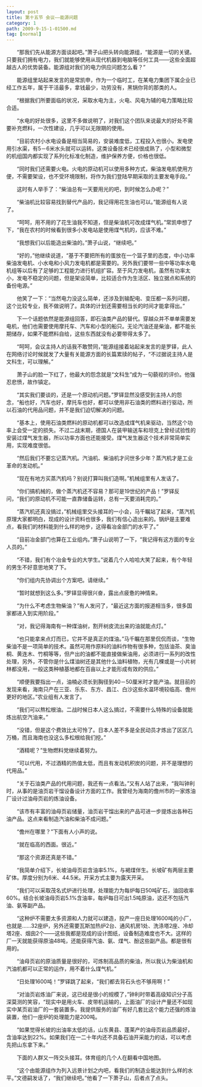 ```yaml
---
layout: post
title: 第十五节 会议——能源问题
category: 1
path: 2009-9-15-1-01500.md
tag: [normal]
---
```


　　“那我们先从能源方面谈起吧。”萧子山把头转向能源组，“能源是一切的关键。只要我们拥有电力，我们就能够使用从现代机器到电脑等任何工具——这些全面超越古人的优势装备。能源组对我们的电力供应问题怎么看？”

　　能源组里站起来发言的是常凯申，作为一个临时工，在某电力集团下属企业已经工作五年，属于干活最多，拿钱最少，功劳没有，黑锅你背的那类的人。

　　“根据我们所要面临的状况，采取水电为主，火电、风电为辅的电力策略比较合适。

　　“水电的好处很多，这里不多做说明了，对我们这个团队来说最大的好处不需要补充燃料，一次性建设，几乎可以无限期的使用。

　　“目前农村小水电设备是相当简易的，安装难度低，工程投入也很小。发电使用引水渠，有5－6米水头就可以运转。这类设备技术已经很成熟了，小型和微型的机组国内都实现了系列化标准化制造，维护保养方便，价格也很低。

　　“同时我们还需要火电。火电的原动机可以使用多种方式，柴油发电机使用方便，不需要架设，也不受环境限制，将作为我们登陆早期采取的主要发电手段。”

　　这时有人举手了：“柴油总有一天要用光的吧，到时候怎么办呢？”

　　“柴油机比较容易找到替代产品的，我记得用花生油也可以。”能源组有人说了。

　　“呵呵，用不用的了花生油我不知道，但是柴油机可改成煤气机。”常凯申想了下，“我在农村的时候看到很多小发电站是使用煤气机的，应该不难。”

　　“我想我们以后能造出柴油的。”萧子山说，“继续吧。”

　　“好的，”他继续说道，“基于不要把所有的蛋放在一个篮子里的态度，中小功率柴油发电机、小水电和小风力发电机都是需要的。另外我们要带一些中等功率水电机组等以后有了足够的工程能力进行机组扩容。至于风力发电机，虽然有功率太小，发电不稳定的问题，但是架设简单，比较适合作为生活区、独立据点和系统的备份电源。”

　　他笑了一下：“当然电力没这么简单，还涉及到输配电、变压都一系列问题，这个比较专业，我不做说明了。具体的计划还需要相当长的时间才能拿得出。”

　　下一个话题依然是能源组回答，即石油类产品的替代。穿越众并不单单需要发电机，他们也需要使用摩托车、汽车和小型的船只。无论汽油还是柴油，都不能长期储存，如果不能燃料自给，这些东西就没有必要带得太多了。

　　“呵呵，会议主持人的话我不敢赞同，”能源组接着站起来发言的是罗铎，此人在网络讨论时候就发了大量有关能源方面的长篇累牍的帖子，“不过据说主持人是文科生，可以理解。”

　　萧子山的脸一下红了，他最大的怨念就是“文科生”成为一句藐视的评价。他强忍悲愤，故作镇定。

　　“其实我们要谈的，还是一个原动机问题。”罗铎显然没感受到主持人的怨念，“船也好，汽车也好，摩托车也好，都可以使用非石油类的燃料进行驱动，所以石油的代用品问题，并不是我们迫切解决的问题。

　　“基本上，使用石油类燃料的原动机都可以改造成煤气机来驱动，当然这个功率上会受一定的损失。不过二战末期，德国人在装甲输送车和坦克上曾经试验性的安装过煤气发生器，所以功率方面也还能接受。煤气发生器这个技术非常简单实用，实现难度很低。

　　“然后我们不要忘记蒸汽机。汽油机、柴油机才问世多少年？蒸汽机才是工业革命的发动机。”

　　“现在有地方买蒸汽机吗？别说打算叫我们造啊。”机械组里有人发话了。

　　“你们搞机械的，做个蒸汽机还不容易？那可是19世纪的产品！”罗铎反问，“我们的原动机不可能一直靠储备运转，总有一天要消耗完的。”

　　“蒸汽机还真没搞过，”机械组里交头接耳的一小会，马千瞩站了起来，“蒸汽机原理大家都明白，现成的设计资料也很多，我们有信心造出来的。锅炉是主要难点，看我们的材料能到什么样的地步，这得看冶金部门的水平了。”

　　“目前冶金部门也算在工业组内。”萧子山说明了一下，“我记得有这方面的专业人员的。”

　　“不错，我们有个冶金专业的大学生。”说着几个人哈哈大笑了起来，有个年轻的男生不好意思地笑了下。

　　“你们组内先协调出个方案吧。请继续。”

　　“暂时就想到这么多。”罗铎显得很兴奋，露出点疲惫的神情来。

　　“为什么不考虑生物柴油？”有人发问了，“最近这方面的报道相当多，很多国家都进入到实用阶段。”

　　“对，我记得海南有一种煤油树，割开树皮流出来的油就能点灯。”

　　“也只能拿来点灯而已，它并不是真正的煤油。”马千瞩在那里侃侃而谈，“生物柴油不是一项简单的技术。虽然可用作原料的油料作物有很多种，包括油茶、臭油桐、黄连木、竹桐等等，但产出的油都不能直接做柴油用，必须进行一系列的改性处理，另外，不管你是什么煤油树还是其他什么油料植物，光有几棵或是一小片树林都没用，一般这类种植基地都在百亩以上才能形成有效的供应。”

　　“顺便我要指出一点，油楠必须长到胸径到40－50厘米时才能产油。就目前的发现来看，海南只产在三亚、乐东、东方、昌江、白沙这些水温环境较临高、儋州更好的地区。”农业组有人发言了。

　　“我们可以熬松根油。二战时候日本人这么搞过，不需要什么特殊的设备就能炼出航空汽油来。”

　　“没错，但是这个费效比太可怜了。日本人差不多是全民动员才炼出了区区几万桶，而且海南也没这么多松根给我们挖。”

　　“酒精呢？”生物燃料党继续着努力。

　　“可以代用，不过酒精的热值太低，而且有发动机积炭的问题，并不是理想的代用品。”

　　“关于石油类产品的代用问题，我还有一点看法。”又有人站了出来，“我叫钟利时，从事的是油页岩干馏设备设计方面的工作。我曾经为海南的儋州市的一家炼油厂设计过油母页岩的炼油设备。

　　“该市有丰富的油母页岩储量，油页岩干馏出来的产品可进一步提炼出各种石油产品。这点来看制造汽油和柴油不成问题。”

　　“儋州在哪里？”下面有人小声的说。

　　“就在临高的西面。很近。”

　　“那这个资源还真是不错。”

　　“我简单介绍下，长坡油母页岩含油率5.1%，与褐煤伴生。长坡矿有两层主要矿体。厚度分别为6米、44.5米。开采方式主要为露天开采。

　　“我们可以采取茂名式炉进行处理，处理能力为每炉每日50吨矿石，油回收率60%。结合长坡油母页岩5.1%含油率，每炉每日可出1.5吨原油，这还不包括汽油、氨等副产品。

　　“这种炉不需要太多资源和人力就可以建造，投产一座日处理1600吨的小厂，也就是……32座炉，另外还需要瓦斯加热炉2台、通风机房1处、洗涤塔2座、冷却塔2座、烟囱2个——这些我都是现成的设计图纸，设备制造难度也不大。这样的厂一天就能获得原油48吨，还能获得汽油、氨、煤气、酚这些副产品。都是很有用的。

　　“油母页岩的原油质量是很好的，可炼制高品质的柴油，所以我认为柴油机和汽油机都可以正常的运作，用不着什么煤气机。”

　　“日处理1600吨！”罗铎跳了起来，“我们都去背石头也不够用啊！”

　　“对油页岩炼油厂来说，这已经是很小的规模了，”钟利时带着高级知识分子高深莫测的笑容，“现实中是用火车、皮带机运输的，上面油厂的设计产量还不如现实中某页岩油厂的一套装置多。我提供服务的油厂有好几套比这个能力还强的炼油装置，他们一座炉的处理能力是200吨。

　　“如果觉得长坡的出油率太低的话，山东黄县、蓬莱产的油母页岩品质最好，含油率达到22%。如果我们在一二十年内还不具备石油开采能力的话，可以考虑先把山东拿下来。”

　　下面的人群又一阵交头接耳。体育组的几个人在翻看中国地图。

　　“这个由能源组作为列入远景计划之内吧，看我们的制造业能达到什么样的水平。”文德嗣发话了，“我们继续吧。”他看了一下萧子山，后者点了点头。
